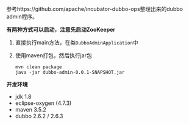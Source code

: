 参考https://github.com/apache/incubator-dubbo-ops整理出来的dubbo admin程序。


**有两种方式可以启动，注意先启动ZooKeeper**

1. 直接执行main方法，在类`DubboAdminApplication`中

2. 使用maven打包，然后执行jar包

   ```
   mvn clean package
   java -jar dubbo-admin-0.0.1-SNAPSHOT.jar
   ```

**开发环境**
- jdk 1.8
- eclipse-oxygen (4.7.3)
- maven 3.5.2
- dubbo 2.6.2 / 2.6.3

